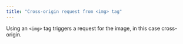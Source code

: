 ```yaml
---
title: "Cross-origin request from <img> tag"
---
```


Using an `<img>` tag triggers a request for the image, in this case cross-origin.